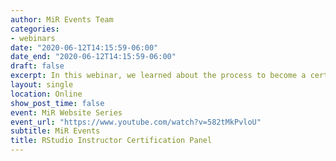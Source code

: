 ```yaml
---
author: MiR Events Team
categories:
- webinars
date: "2020-06-12T14:15:59-06:00"
date_end: "2020-06-12T14:15:59-06:00"
draft: false
excerpt: In this webinar, we learned about the process to become a certified RStudio instructor.
layout: single
location: Online
show_post_time: false
event: MiR Website Series
event_url: "https://www.youtube.com/watch?v=582tMkPvloU"
subtitle: MiR Events
title: RStudio Instructor Certification Panel
---
```

